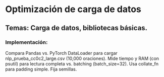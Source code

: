 # Optimización de carga de datos

## **Temas**: Carga de datos, bibliotecas básicas.

### **Implementación**:

Compara Pandas vs. PyTorch DataLoader para cargar nlp_prueba_cc0c2_large.csv (10,000 oraciones). Mide tiempo y RAM (con psutil) para lectura completa vs. batching (batch_size=32). Usa collate_fn para padding simple. Fija semillas.
